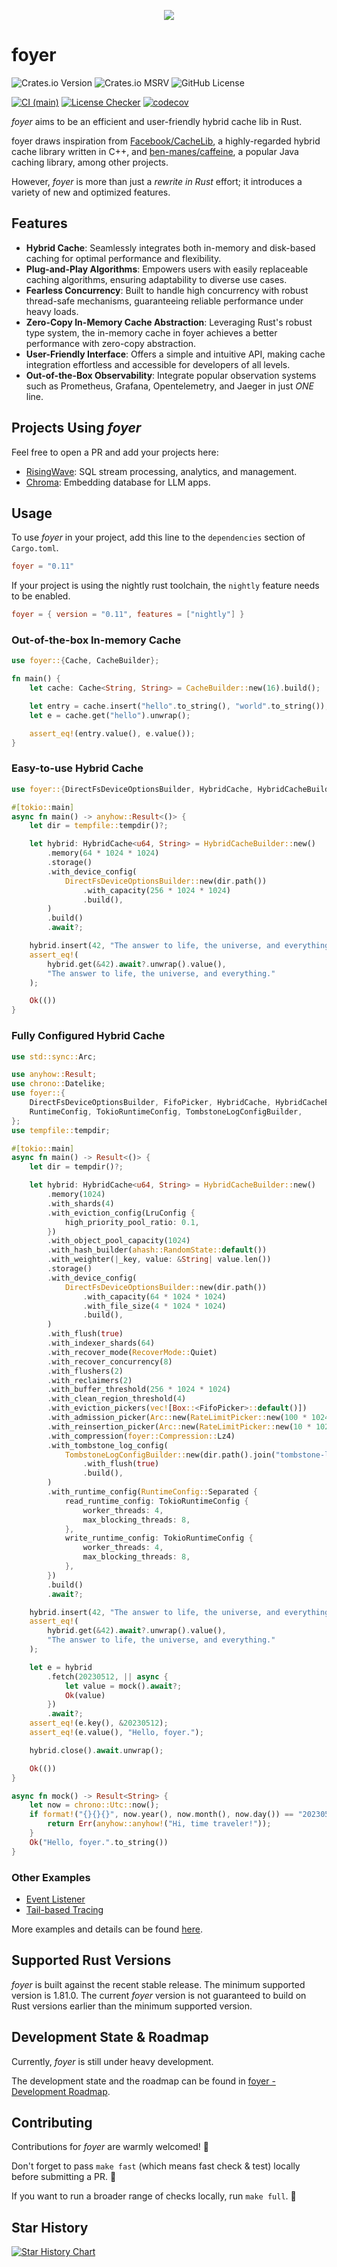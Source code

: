 <p align="center">
    <img src="https://raw.githubusercontent.com/foyer-rs/foyer/main/etc/logo/slogan.min.svg" />
</p>

# foyer

![Crates.io Version](https://img.shields.io/crates/v/foyer)
![Crates.io MSRV](https://img.shields.io/crates/msrv/foyer)
![GitHub License](https://img.shields.io/github/license/foyer-rs/foyer)

[![CI (main)](https://github.com/foyer-rs/foyer/actions/workflows/main.yml/badge.svg)](https://github.com/foyer-rs/foyer/actions/workflows/main.yml)
[![License Checker](https://github.com/foyer-rs/foyer/actions/workflows/license_check.yml/badge.svg)](https://github.com/foyer-rs/foyer/actions/workflows/license_check.yml)
[![codecov](https://codecov.io/github/foyer-rs/foyer/branch/main/graph/badge.svg?token=YO33YQCB70)](https://codecov.io/github/foyer-rs/foyer)

*foyer* aims to be an efficient and user-friendly hybrid cache lib in Rust. 

foyer draws inspiration from [Facebook/CacheLib](https://github.com/facebook/cachelib), a highly-regarded hybrid cache library written in C++, and [ben-manes/caffeine](https://github.com/ben-manes/caffeine), a popular Java caching library, among other projects.

However, *foyer* is more than just a *rewrite in Rust* effort; it introduces a variety of new and optimized features.

## Features

- **Hybrid Cache**: Seamlessly integrates both in-memory and disk-based caching for optimal performance and flexibility.
- **Plug-and-Play Algorithms**: Empowers users with easily replaceable caching algorithms, ensuring adaptability to diverse use cases.
- **Fearless Concurrency**: Built to handle high concurrency with robust thread-safe mechanisms, guaranteeing reliable performance under heavy loads.
- **Zero-Copy In-Memory Cache Abstraction**: Leveraging Rust's robust type system, the in-memory cache in foyer achieves a better performance with zero-copy abstraction.
- **User-Friendly Interface**: Offers a simple and intuitive API, making cache integration effortless and accessible for developers of all levels.
- **Out-of-the-Box Observability**: Integrate popular observation systems such as Prometheus, Grafana, Opentelemetry, and Jaeger in just *ONE* line.

## Projects Using *foyer*

Feel free to open a PR and add your projects here:

- [RisingWave](https://github.com/risingwavelabs/risingwave): SQL stream processing, analytics, and management.
- [Chroma](https://github.com/chroma-core/chroma): Embedding database for LLM apps.

## Usage

To use *foyer* in your project, add this line to the `dependencies` section of `Cargo.toml`.

```toml
foyer = "0.11"
```

If your project is using the nightly rust toolchain, the `nightly` feature needs to be enabled.

```toml
foyer = { version = "0.11", features = ["nightly"] }
```

### Out-of-the-box In-memory Cache

```rust
use foyer::{Cache, CacheBuilder};

fn main() {
    let cache: Cache<String, String> = CacheBuilder::new(16).build();

    let entry = cache.insert("hello".to_string(), "world".to_string());
    let e = cache.get("hello").unwrap();

    assert_eq!(entry.value(), e.value());
}
```

### Easy-to-use Hybrid Cache

```rust
use foyer::{DirectFsDeviceOptionsBuilder, HybridCache, HybridCacheBuilder};

#[tokio::main]
async fn main() -> anyhow::Result<()> {
    let dir = tempfile::tempdir()?;

    let hybrid: HybridCache<u64, String> = HybridCacheBuilder::new()
        .memory(64 * 1024 * 1024)
        .storage()
        .with_device_config(
            DirectFsDeviceOptionsBuilder::new(dir.path())
                .with_capacity(256 * 1024 * 1024)
                .build(),
        )
        .build()
        .await?;

    hybrid.insert(42, "The answer to life, the universe, and everything.".to_string());
    assert_eq!(
        hybrid.get(&42).await?.unwrap().value(),
        "The answer to life, the universe, and everything."
    );

    Ok(())
}
```

### Fully Configured Hybrid Cache

```rust
use std::sync::Arc;

use anyhow::Result;
use chrono::Datelike;
use foyer::{
    DirectFsDeviceOptionsBuilder, FifoPicker, HybridCache, HybridCacheBuilder, LruConfig, RateLimitPicker, RecoverMode,
    RuntimeConfig, TokioRuntimeConfig, TombstoneLogConfigBuilder,
};
use tempfile::tempdir;

#[tokio::main]
async fn main() -> Result<()> {
    let dir = tempdir()?;

    let hybrid: HybridCache<u64, String> = HybridCacheBuilder::new()
        .memory(1024)
        .with_shards(4)
        .with_eviction_config(LruConfig {
            high_priority_pool_ratio: 0.1,
        })
        .with_object_pool_capacity(1024)
        .with_hash_builder(ahash::RandomState::default())
        .with_weighter(|_key, value: &String| value.len())
        .storage()
        .with_device_config(
            DirectFsDeviceOptionsBuilder::new(dir.path())
                .with_capacity(64 * 1024 * 1024)
                .with_file_size(4 * 1024 * 1024)
                .build(),
        )
        .with_flush(true)
        .with_indexer_shards(64)
        .with_recover_mode(RecoverMode::Quiet)
        .with_recover_concurrency(8)
        .with_flushers(2)
        .with_reclaimers(2)
        .with_buffer_threshold(256 * 1024 * 1024)
        .with_clean_region_threshold(4)
        .with_eviction_pickers(vec![Box::<FifoPicker>::default()])
        .with_admission_picker(Arc::new(RateLimitPicker::new(100 * 1024 * 1024)))
        .with_reinsertion_picker(Arc::new(RateLimitPicker::new(10 * 1024 * 1024)))
        .with_compression(foyer::Compression::Lz4)
        .with_tombstone_log_config(
            TombstoneLogConfigBuilder::new(dir.path().join("tombstone-log-file"))
                .with_flush(true)
                .build(),
        )
        .with_runtime_config(RuntimeConfig::Separated {
            read_runtime_config: TokioRuntimeConfig {
                worker_threads: 4,
                max_blocking_threads: 8,
            },
            write_runtime_config: TokioRuntimeConfig {
                worker_threads: 4,
                max_blocking_threads: 8,
            },
        })
        .build()
        .await?;

    hybrid.insert(42, "The answer to life, the universe, and everything.".to_string());
    assert_eq!(
        hybrid.get(&42).await?.unwrap().value(),
        "The answer to life, the universe, and everything."
    );

    let e = hybrid
        .fetch(20230512, || async {
            let value = mock().await?;
            Ok(value)
        })
        .await?;
    assert_eq!(e.key(), &20230512);
    assert_eq!(e.value(), "Hello, foyer.");

    hybrid.close().await.unwrap();

    Ok(())
}

async fn mock() -> Result<String> {
    let now = chrono::Utc::now();
    if format!("{}{}{}", now.year(), now.month(), now.day()) == "20230512" {
        return Err(anyhow::anyhow!("Hi, time traveler!"));
    }
    Ok("Hello, foyer.".to_string())
}
```

### Other Examples

- [Event Listener](https://github.com/foyer-rs/foyer/tree/main/examples/event_listener.rs)
- [Tail-based Tracing](https://github.com/foyer-rs/foyer/tree/main/examples/tail_based_tracing.rs)

More examples and details can be found [here](https://github.com/foyer-rs/foyer/tree/main/examples).

## Supported Rust Versions

*foyer* is built against the recent stable release. The minimum supported version is 1.81.0. The current *foyer* version is not guaranteed to build on Rust versions earlier than the minimum supported version.

## Development State & Roadmap

Currently, *foyer* is still under heavy development.

The development state and the roadmap can be found in [foyer - Development Roadmap](https://github.com/orgs/foyer-rs/projects/2).

## Contributing

Contributions for *foyer* are warmly welcomed! 🥰

Don't forget to pass `make fast` (which means fast check & test) locally before submitting a PR. 🚀

If you want to run a broader range of checks locally, run `make full`. 🙌

## Star History

[![Star History Chart](https://api.star-history.com/svg?repos=foyer-rs/foyer&type=Date)](https://star-history.com/#foyer-rs/foyer&Date)